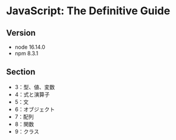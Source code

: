 # JavaScript: The Definitive Guide

## Version

- node 16.14.0
- npm 8.3.1

## Section

- 3：型、値、変数
- 4：式と演算子
- 5：文
- 6：オブジェクト
- 7：配列
- 8：関数
- 9：クラス
